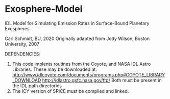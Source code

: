 # Exosphere-Model
IDL Model for Simulating Emission Rates in Surface-Bound Planetary Exospheres

Carl Schmidt, BU, 2020
Originally adapted from Jody Wilson, Boston University, 2007 

DEPENDENCIES:

1. This code implents routines from the Coyote, and NASA IDL Astro Libraries. These may be downloaded at: 
   http://www.idlcoyote.com/documents/programs.php#COYOTE_LIBRARY_DOWNLOAD 
   http://idlastro.gsfc.nasa.gov/ftp/
   Both must be present in the IDL path directories
2. The ICY version of SPICE must be compiled and linked.  
